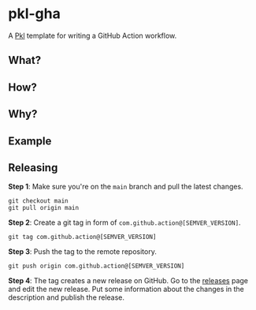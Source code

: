 # pkl-gha

A [Pkl](https://pkl-lang.org/) template for writing a GitHub Action workflow.

## What?

## How?

## Why?

## Example

## Releasing

**Step 1**: Make sure you're on the `main` branch and pull the latest changes.
```
git checkout main
git pull origin main
```
**Step 2**: Create a git tag in form of `com.github.action@[SEMVER_VERSION]`.
```
git tag com.github.action@[SEMVER_VERSION]
```
**Step 3**: Push the tag to the remote repository.
```
git push origin com.github.action@[SEMVER_VERSION]
```
**Step 4**: The tag creates a new release on GitHub. 
Go to the [releases](github.com/stefma/pkl-gha/releases) page and edit the new release.
Put some information about the changes in the description and publish the release.